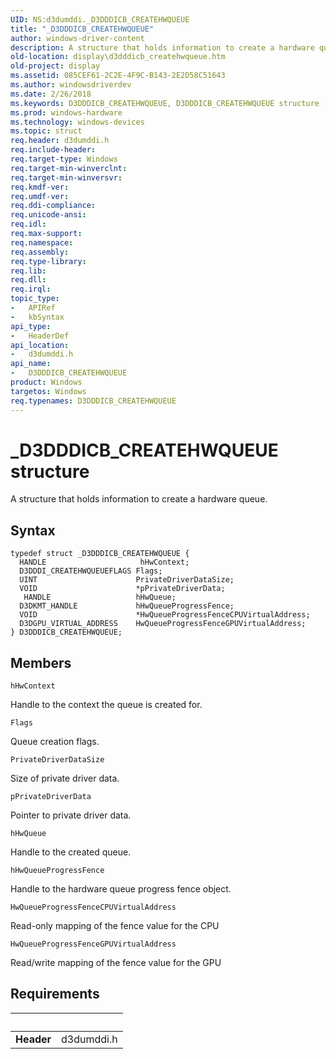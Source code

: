 ```yaml
---
UID: NS:d3dumddi._D3DDDICB_CREATEHWQUEUE
title: "_D3DDDICB_CREATEHWQUEUE"
author: windows-driver-content
description: A structure that holds information to create a hardware queue.
old-location: display\d3dddicb_createhwqueue.htm
old-project: display
ms.assetid: 085CEF61-2C2E-4F9C-B143-2E2D58C51643
ms.author: windowsdriverdev
ms.date: 2/26/2018
ms.keywords: D3DDDICB_CREATEHWQUEUE, D3DDDICB_CREATEHWQUEUE structure [Display Devices], _D3DDDICB_CREATEHWQUEUE, d3dumddi/D3DDDICB_CREATEHWQUEUE, display.d3dddicb_createhwqueue
ms.prod: windows-hardware
ms.technology: windows-devices
ms.topic: struct
req.header: d3dumddi.h
req.include-header: 
req.target-type: Windows
req.target-min-winverclnt: 
req.target-min-winversvr: 
req.kmdf-ver: 
req.umdf-ver: 
req.ddi-compliance: 
req.unicode-ansi: 
req.idl: 
req.max-support: 
req.namespace: 
req.assembly: 
req.type-library: 
req.lib: 
req.dll: 
req.irql: 
topic_type:
-	APIRef
-	kbSyntax
api_type:
-	HeaderDef
api_location:
-	d3dumddi.h
api_name:
-	D3DDDICB_CREATEHWQUEUE
product: Windows
targetos: Windows
req.typenames: D3DDDICB_CREATEHWQUEUE
---
```


# _D3DDDICB_CREATEHWQUEUE structure
A structure that holds information to create a hardware queue.

## Syntax
````
typedef struct _D3DDDICB_CREATEHWQUEUE {
  HANDLE                     hHwContext;
  D3DDDI_CREATEHWQUEUEFLAGS Flags;
  UINT                      PrivateDriverDataSize;
  VOID                      *pPrivateDriverData;
   HANDLE                   hHwQueue;
  D3DKMT_HANDLE             hHwQueueProgressFence;
  VOID                      *HwQueueProgressFenceCPUVirtualAddress;
  D3DGPU_VIRTUAL_ADDRESS    HwQueueProgressFenceGPUVirtualAddress;
} D3DDDICB_CREATEHWQUEUE;
````

## Members


`hHwContext`

Handle to the context the queue is created for.

`Flags`

Queue creation flags.

`PrivateDriverDataSize`

Size of private driver data.

`pPrivateDriverData`

Pointer to private driver data.

`hHwQueue`

Handle to the created queue.

`hHwQueueProgressFence`

Handle to the hardware queue progress fence object.

`HwQueueProgressFenceCPUVirtualAddress`

Read-only mapping of the fence value for the CPU

`HwQueueProgressFenceGPUVirtualAddress`

Read/write mapping of the fence value for the GPU


## Requirements
| &nbsp; | &nbsp; |
| ---- |:---- |
| **Header** | d3dumddi.h |